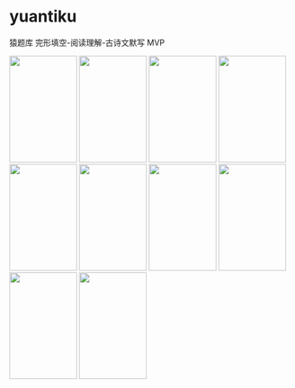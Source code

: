 # yuantiku
猿题库 完形填空-阅读理解-古诗文默写 MVP 

<img src="https://github.com/zhanglinlovejava/yuantiku/blob/master/images/1.jpg" width="120" height="190" />   <img src="https://github.com/zhanglinlovejava/yuantiku/blob/master/images/2.jpg" width="120" height="190" /> <img src="https://github.com/zhanglinlovejava/yuantiku/blob/master/images/3.jpg" width="120" height="190" />   <img src="https://github.com/zhanglinlovejava/yuantiku/blob/master/images/4.jpg" width="120" height="190" /><img src="https://github.com/zhanglinlovejava/yuantiku/blob/master/images/5.jpg" width="120" height="190" />   <img src="https://github.com/zhanglinlovejava/yuantiku/blob/master/images/6.jpg" width="120" height="190" />   <img src="https://github.com/zhanglinlovejava/yuantiku/blob/master/images/7.jpg" width="120" height="190" />   <img src="https://github.com/zhanglinlovejava/yuantiku/blob/master/images/8.jpg" width="120" height="190" />   <img src="https://github.com/zhanglinlovejava/yuantiku/blob/master/images/9.jpg" width="120" height="190" />   <img src="https://github.com/zhanglinlovejava/yuantiku/blob/master/images/10.jpg" width="120" height="190" />
